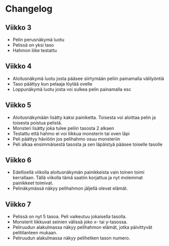 # Changelog

## Viikko 3
- Pelin perusnäkymä luotu
- Pelissä on yksi taso
- Hahmon liike testattu

## Viikko 4
- Aloitusnäkymä luotu josta pääsee siirtymään peliin painamalla välilyöntiä
- Taso päättyy kun pelaaja löytää ovelle
- Loppunäkymä luotu josta voi sulkea pelin painamalla esc

## Viikko 5
- Aloitusnäkymään lisätty kaksi painiketta. Toisesta voi aloittaa pelin ja toisesta poistua pelistä.
- Monsteri lisätty joka tulee peliin tasosta 2 alkaen
- Testattu että hahmo ei voi liikkua monsterin tai oven läpi
- Peli päättyy häviöön jos pelihahmo osuu monsteriin
- Peli alkaa ensimmäisestä tasosta ja sen läpäistyä pääsee toiselle tasolle

## Viikko 6
- Edellisellä viikolla aloitusnäkymän painikkeista vain toinen toimi kerrallaan. Tällä viikolla tämä saatiin korjattua ja nyt molemmat painikkeet toimivat.
- Pelinäkymässä näkyy pelihahmon jäljellä olevat elämät.

## Viikko 7
- Pelissä on nyt 5 tasoa. Peli vaikeutuu jokaisella tasolla.
- Monsterit liikkuvat seinien välissä joko x- tai y-tasossa.
- Peliruudun alakulmassa näkyy pelihahmon elämät, jotka päivittyvät pelitilanteen mukaan.
- Peliruudun alakulmassa näkyy pelihetken tason numero.
